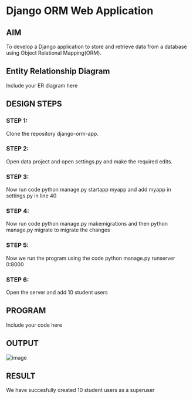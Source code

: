 # Django ORM Web Application

## AIM
To develop a Django application to store and retrieve data from a database using Object Relational Mapping(ORM).

## Entity Relationship Diagram

Include your ER diagram here

## DESIGN STEPS

### STEP 1:
Clone the repository django-orm-app.
### STEP 2:
Open data project and open settings.py and make the required edits. 
### STEP 3:
Now run code python manage.py startapp myapp and add myapp in settings.py in line 40
### STEP 4:
Now run code python manage.py makemigrations and then python manage.py migrate to migrate the changes

### STEP 5:
Now we run the program using the code python manage.py runserver 0:8000 

### STEP 6:
Open the server and add 10 student users

## PROGRAM

Include your code here

## OUTPUT
![image](https://github.com/marcoyoi/django-orm-app/assets/128804366/1fe006f6-f118-4997-8d49-b46807cb135a)

## RESULT
We have succesfully created 10 student users as a superuser

